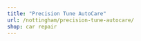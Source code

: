 ```yaml
---
title: "Precision Tune AutoCare"
url: /nottingham/precision-tune-autocare/
shop: car repair
---
```

